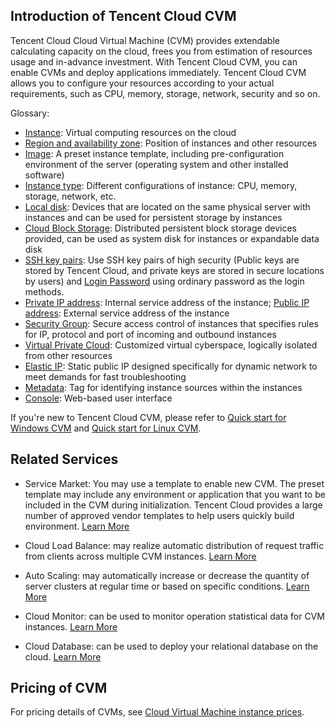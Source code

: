 ## Introduction of Tencent Cloud CVM
Tencent Cloud Cloud Virtual Machine (CVM) provides extendable calculating capacity on the cloud, frees you from estimation of resources usage and in-advance investment. With Tencent Cloud CVM, you can enable CVMs and deploy applications immediately. Tencent Cloud CVM allows you to configure your resources according to your actual requirements, such as CPU, memory, storage, network, security and so on. 

Glossary:

- [Instance](/doc/product/213/4939): Virtual computing resources on the cloud 
- [Region and availability zone](/doc/product/213/6091): Position of instances and other resources
- [Image](/doc/product/213/4940): A preset instance template, including pre-configuration environment of the server (operating system and other installed software)
- [Instance type](/document/product/213/7153): Different configurations of instance: CPU, memory, storage, network, etc.
- [Local disk](/doc/product/213/5798): Devices that are located on the same physical server with instances and can be used for persistent storage by instances
- [Cloud Block Storage](/doc/product/213/4953): Distributed persistent block storage devices provided, can be used as system disk for instances or expandable data disk
- [SSH key pairs](/doc/product/213/6092): Use SSH key pairs of high security (Public keys are stored by Tencent Cloud, and private keys are stored in secure locations by users) and [Login Password](/doc/product/213/6093) using ordinary password as the login methods.
- [Private IP address](/doc/product/213/5225): Internal service address of the instance; [Public IP address](/doc/product/213/5224): External service address of the instance
- [Security Group](/doc/product/213/5221): Secure access control of instances that specifies rules for IP, protocol and port of incoming and outbound instances
- [Virtual Private Cloud](/doc/product/215/4927): Customized virtual cyberspace, logically isolated from other resources
- [Elastic IP](/doc/product/213/5733): Static public IP designed specifically for dynamic network to meet demands for fast troubleshooting
- [Metadata](/doc/product/213/4934): Tag for identifying instance sources within the instances
- [Console](https://console.qcloud.com/): Web-based user interface


If you're new to Tencent Cloud CVM, please refer to [Quick start for Windows CVM](/doc/product/213/2764) and [Quick start for Linux CVM](/doc/product/213/2936).


## Related Services

- Service Market: You may use a template to enable new CVM. The preset template may include any environment or application that you want to be included in the CVM during initialization. Tencent Cloud provides a large number of approved vendor templates to help users quickly build environment. [Learn More](http://market.qcloud.com/)

- Cloud Load Balance: may realize automatic distribution of request traffic from clients across multiple CVM instances. [Learn More](https://www.qcloud.com/doc/product/214)

- Auto Scaling: may automatically increase or decrease the quantity of server clusters at regular time or based on specific conditions. [Learn More](https://www.qcloud.com/doc/product/377)

- Cloud Monitor: can be used to monitor operation statistical data for CVM instances. [Learn More](https://www.qcloud.com/doc/product/248)

- Cloud Database: can be used to deploy your relational database on the cloud. [Learn More](https://www.qcloud.com/doc/product/236)


## Pricing of CVM

For pricing details of CVMs, see [Cloud Virtual Machine instance prices](https://www.qcloud.com/doc/product/213/2176).
